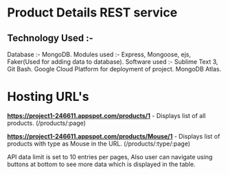# Product Details REST service

## Technology Used :-
  Database :- MongoDB.
  Modules used :- Express, Mongoose, ejs, Faker(Used for adding data to database).
  Software used :- Sublime Text 3, Git Bash.
  Google Cloud Platform for deployment of project.
  MongoDB Atlas.
  
# Hosting URL's 

**https://project1-246611.appspot.com/products/1** - Displays list of all products.
(/products/:page)

**https://project1-246611.appspot.com/products/Mouse/1** - Displays list of products with type as Mouse in the URL.
(/products/:type/:page)

API data limit is set to 10 entries per pages, Also user can navigate using buttons at bottom to see more data which is displayed in the table.


  
